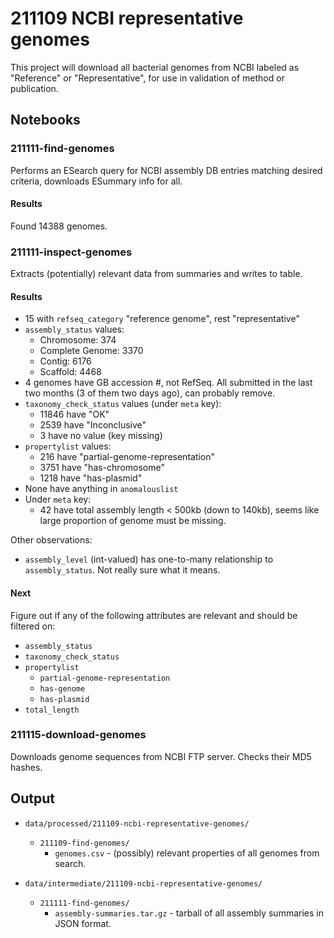 # 211109 NCBI representative genomes

This project will download all bacterial genomes from NCBI labeled as "Reference" or
"Representative", for use in validation of method or publication.


## Notebooks

### 211111-find-genomes

Performs an ESearch query for NCBI assembly DB entries matching desired criteria, downloads ESummary
info for all.

#### Results

Found 14388 genomes.


### 211111-inspect-genomes

Extracts (potentially) relevant data from summaries and writes to table.

#### Results

- 15 with `refseq_category` "reference genome", rest "representative"
- `assembly_status` values:
  - Chromosome: 374
  - Complete Genome: 3370
  - Contig: 6176
  - Scaffold: 4468
- 4 genomes have GB accession #, not RefSeq. All submitted in the last two months (3 of them two
  days ago), can probably remove.
- `taxonomy_check_status` values (under `meta` key):
  - 11846 have "OK"
  - 2539 have "Inconclusive"
  - 3 have no value (key missing)
- `propertylist` values:
  - 216 have "partial-genome-representation"
  - 3751 have "has-chromosome"
  - 1218 have "has-plasmid"
- None have anything in `anomalouslist`
- Under `meta` key:
  - 42 have total assembly length < 500kb (down to 140kb), seems like large proportion of genome must
	be missing.

Other observations:

- `assembly_level` (int-valued) has one-to-many relationship to `assembly_status`. Not really sure
  what it means.

#### Next

Figure out if any of the following attributes are relevant and should be filtered on:

* `assembly_status`
* `taxonomy_check_status`
* `propertylist`
  * `partial-genome-representation`
  * `has-genome`
  * `has-plasmid`
* `total_length`


### 211115-download-genomes

Downloads genome sequences from NCBI FTP server. Checks their MD5 hashes.


## Output

* `data/processed/211109-ncbi-representative-genomes/`
  * `211109-find-genomes/`
    * `genomes.csv` - (possibly) relevant properties of all genomes from search.

* `data/intermediate/211109-ncbi-representative-genomes/`
  * `211111-find-genomes/`
    * `assembly-summaries.tar.gz` - tarball of all assembly summaries in JSON format.

